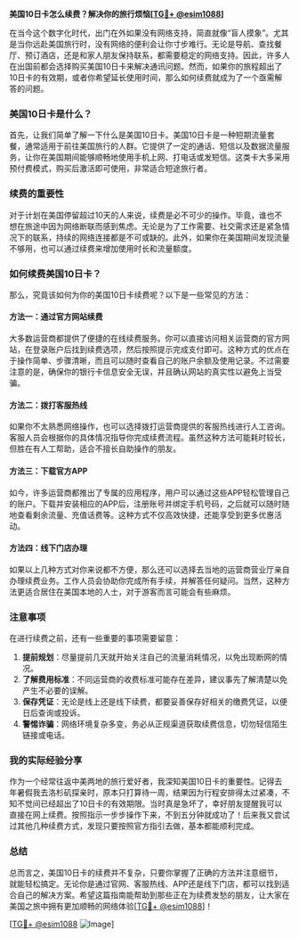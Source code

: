 **美国10日卡怎么续费？解决你的旅行烦恼[[TG💪+ @esim1088](https://t.me/s/esim1088)]**

在当今这个数字化时代，出门在外如果没有网络支持，简直就像“盲人摸象”。尤其是当你远赴美国旅行时，没有网络的便利会让你寸步难行。无论是导航、查找餐厅、预订酒店，还是和家人朋友保持联系，都需要稳定的网络支持。因此，许多人在出国前都会选择购买美国10日卡来解决通讯问题。然而，如果你的旅程超出了10日卡的有效期，或者你希望延长使用时间，那么如何续费就成为了一个亟需解答的问题。

### 美国10日卡是什么？

首先，让我们简单了解一下什么是美国10日卡。美国10日卡是一种短期流量套餐，通常适用于前往美国旅行的人群。它提供了一定的通话、短信以及数据流量服务，让你在美国期间能够顺畅地使用手机上网、打电话或发短信。这类卡大多采用预付费模式，购买后激活即可使用，非常适合短途旅行者。

### 续费的重要性

对于计划在美国停留超过10天的人来说，续费是必不可少的操作。毕竟，谁也不想在旅途中因为网络断联而感到焦虑。无论是为了工作需要、社交需求还是紧急情况下的联系，持续的网络连接都是不可或缺的。此外，如果你在美国期间发现流量不够用，也可以通过续费来增加使用时长和流量额度。

### 如何续费美国10日卡？

那么，究竟该如何为你的美国10日卡续费呢？以下是一些常见的方法：

#### 方法一：通过官方网站续费

大多数运营商都提供了便捷的在线续费服务。你可以直接访问相关运营商的官方网站，在登录账户后找到续费选项，然后按照提示完成支付即可。这种方式的优点在于操作简单、步骤清晰，而且可以随时查看自己的账户余额及使用记录。不过需要注意的是，确保你的银行卡信息安全无误，并且确认网站的真实性以避免上当受骗。

#### 方法二：拨打客服热线

如果你不太熟悉网络操作，也可以选择拨打运营商提供的客服热线进行人工咨询。客服人员会根据你的具体情况指导你完成续费流程。虽然这种方法可能耗时较长，但胜在有人工帮助，适合不擅长自助操作的朋友。

#### 方法三：下载官方APP

如今，许多运营商都推出了专属的应用程序，用户可以通过这些APP轻松管理自己的账户。下载并安装相应的APP后，注册账号并绑定手机号码，之后就可以随时随地查看剩余流量、充值话费等。这种方式不仅高效快捷，还能享受到更多优惠活动。

#### 方法四：线下门店办理

如果以上几种方式对你来说都不方便，那么还可以选择去当地的运营商营业厅亲自办理续费业务。工作人员会协助你完成所有手续，并解答任何疑问。当然，这种方法更适合居住在美国本地的人士，对于游客而言可能会有些麻烦。

### 注意事项

在进行续费之前，还有一些重要的事项需要留意：

1. **提前规划**：尽量提前几天就开始关注自己的流量消耗情况，以免出现断网的情况。
2. **了解费用标准**：不同运营商的收费标准可能存在差异，建议事先了解清楚以免产生不必要的误解。
3. **保存凭证**：无论是线上还是线下续费，都要妥善保存好相关的缴费凭证，以便日后查询或投诉。
4. **警惕诈骗**：网络环境复杂多变，务必从正规渠道获取续费信息，切勿轻信陌生链接或电话。

### 我的实际经验分享

作为一个经常往返中美两地的旅行爱好者，我深知美国10日卡的重要性。记得去年暑假我去洛杉矶探亲时，原本只打算待一周，结果因为行程安排得太过紧凑，不知不觉间已经超出了10日卡的有效期限。当时真是急坏了，幸好朋友提醒我可以直接在网上续费。按照指示一步步操作下来，不到五分钟就成功了！后来我又尝试过其他几种续费方式，发现只要按照官方指引去做，基本都能顺利完成。

### 总结

总而言之，美国10日卡的续费并不复杂，只要你掌握了正确的方法并注意细节，就能轻松搞定。无论你是通过官网、客服热线、APP还是线下门店，都可以找到适合自己的解决方案。希望这篇指南能帮助到那些正在为续费发愁的朋友，让大家在美国之旅中拥有更加顺畅的网络体验[[TG💪+ @esim1088](https://t.me/s/esim1088)]！

[[TG💪+ @esim1088](https://t.me/s/esim1088) ![Image](https://i.postimg.cc/4NQfJmqS/Snipaste-2025-05-13-00-14-12.png)]